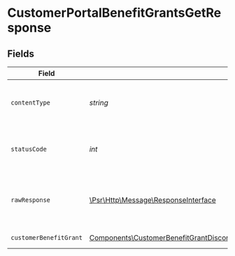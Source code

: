 # CustomerPortalBenefitGrantsGetResponse


## Fields

| Field                                                                                                                                                                                                                                                                        | Type                                                                                                                                                                                                                                                                         | Required                                                                                                                                                                                                                                                                     | Description                                                                                                                                                                                                                                                                  |
| ---------------------------------------------------------------------------------------------------------------------------------------------------------------------------------------------------------------------------------------------------------------------------- | ---------------------------------------------------------------------------------------------------------------------------------------------------------------------------------------------------------------------------------------------------------------------------- | ---------------------------------------------------------------------------------------------------------------------------------------------------------------------------------------------------------------------------------------------------------------------------- | ---------------------------------------------------------------------------------------------------------------------------------------------------------------------------------------------------------------------------------------------------------------------------- |
| `contentType`                                                                                                                                                                                                                                                                | *string*                                                                                                                                                                                                                                                                     | :heavy_check_mark:                                                                                                                                                                                                                                                           | HTTP response content type for this operation                                                                                                                                                                                                                                |
| `statusCode`                                                                                                                                                                                                                                                                 | *int*                                                                                                                                                                                                                                                                        | :heavy_check_mark:                                                                                                                                                                                                                                                           | HTTP response status code for this operation                                                                                                                                                                                                                                 |
| `rawResponse`                                                                                                                                                                                                                                                                | [\Psr\Http\Message\ResponseInterface](https://www.php-fig.org/psr/psr-7/#33-psrhttpmessageresponseinterface)                                                                                                                                                                 | :heavy_check_mark:                                                                                                                                                                                                                                                           | Raw HTTP response; suitable for custom response parsing                                                                                                                                                                                                                      |
| `customerBenefitGrant`                                                                                                                                                                                                                                                       | [Components\CustomerBenefitGrantDiscord\|Components\CustomerBenefitGrantGitHubRepository\|Components\CustomerBenefitGrantDownloadables\|Components\CustomerBenefitGrantLicenseKeys\|Components\CustomerBenefitGrantCustom\|null](../../Models/Components/CustomerBenefitGrant.md) | :heavy_minus_sign:                                                                                                                                                                                                                                                           | Successful Response                                                                                                                                                                                                                                                          |